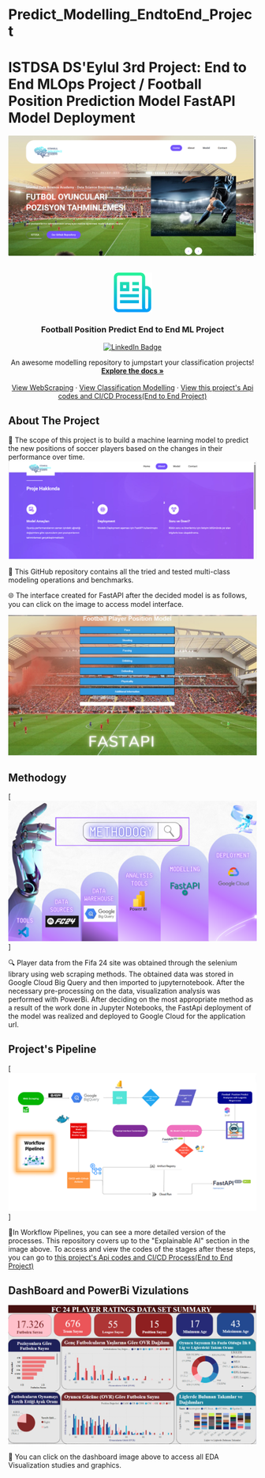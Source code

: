 # Predict_Modelling_EndtoEnd_Project

# ISTDSA DS'Eylul 3rd Project: End to End MLOps Project / Football Position Prediction Model FastAPI Model Deployment
[![Product Name Screen Shot][product-screenshot]]([https://fastapi2-74557owg3a-uc.a.run.app/](https://fastapi-xv4sablhwq-uc.a.run.app/index.html))

<!-- PROJECT LOGO -->
<br />
<div align="center">
  <a href="https://github.com/othneildrew/Best-README-Template">
    <img src="images/logo.png" alt="Logo" width="80" height="80">
  </a>

  <h3 align="center">Football Position Predict End to End ML Project</h3>
  
[![LinkedIn Badge](https://img.shields.io/badge/-LinkedIn-0077B5?style=flat-square&labelColor=0077B5&logo=LinkedIn&logoColor=white&link=www.linkedin.com/in/gözde-ceren-yıldız
)](www.linkedin.com/in/gözde-ceren-yıldız)


  <p align="center">
    An awesome modelling repository to jumpstart your classification  projects!
    <br />
    <a href="https://github.com/gozdecerenyildiz/Proje3"><strong>Explore the docs »</strong></a>
    <br />
    <br />
    <a href="https://github.com/gozdecerenyildiz/Proje3/tree/main/SELEN%C4%B0UM">View WebScraping</a>
    ·
    <a href="https://github.com/gozdecerenyildiz/Proje3/tree/main/classification">View Classification Modelling</a>
    ·
    <a href="https://github.com/gozdecerenyildiz/Predict_Modelling_EndtoEnd_Project">View this project's Api codes and CI/CD Process(End to End Project)</a>
  </p>
</div>



<!-- ABOUT THE PROJECT -->
## About The Project
📝 The scope of this project is to build a machine learning model to predict the new positions of soccer players based on the changes in their performance over time.
[![Product Name Screen Shot][about]](https://fastapi-xv4sablhwq-uc.a.run.app/about.html)


📝 This GitHub repository contains all the tried and tested multi-class modeling operations and benchmarks.

🌐 The interface created for FastAPI after the decided model is as follows, you can click on the image to access model interface.

[![Product Name Screen Shot][interface]](https://fastapi-xv4sablhwq-uc.a.run.app/details.html)


## Methodogy

[![Product Name Screen Shot][methodogy]]

🔍 Player data from the Fifa 24 site was obtained through the selenium library using web scraping methods. The obtained data was stored in Google Cloud Big Query and then imported to jupyternotebook. After the necessary pre-processing on the data, visualization analysis was performed with PowerBi. After deciding on the most appropriate method as a result of the work done in Jupyter Notebooks, the FastApi deployment of the model was realized and deployed to Google Cloud for the application url.

## Project's Pipeline

[![Product Name Screen Shot][pipeline]]

📝In Workflow Pipelines, you can see a more detailed version of the processes. This repository covers up to the "Explainable AI" section in the image above. To access and view the codes of the stages after these steps, you can go to <a href="https://github.com/gozdecerenyildiz/Predict_Modelling_EndtoEnd_Project">this project's Api codes and CI/CD Process(End to End Project)</a>




## DashBoard and PowerBi Vizulations

[![Product Name Screen Shot][dashboard]](https://github.com/gozdecerenyildiz/Proje3/blob/main/classification/Classification_Vizulation2%20(2).pbix)

📝 You can click on the dashboard image above to access all EDA Visualization studies and graphics.


<!-- MARKDOWN LINKS & IMAGES -->

[linkedin-shield]: https://img.shields.io/badge/-LinkedIn-black.svg?style=for-the-badge&logo=linkedin&colorB=555
[linkedin-url]:https://github.com/gozdecerenyildiz
[product-screenshot]: images/screenshot.png
[methodogy]: images/methodology.png
[pipeline]: images/pipelines.png
[dashboard]: images/dashboard.png
[interface]:images/interface.png
[about]: images/about.png










